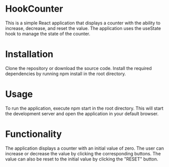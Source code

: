 # HookCounter

This is a simple React application that displays a counter with the ability to increase, decrease, and reset the value. The application uses the useState hook to manage the state of the counter.

# Installation

Clone the repository or download the source code.
Install the required dependencies by running npm install in the root directory.

# Usage

To run the application, execute npm start in the root directory. This will start the development server and open the application in your default browser.

# Functionality

The application displays a counter with an initial value of zero. The user can increase or decrease the value by clicking the corresponding buttons. The value can also be reset to the initial value by clicking the "RESET" button.
